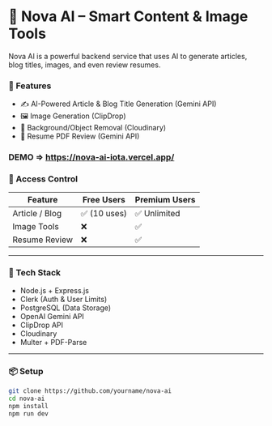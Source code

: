 # 🌟 Nova AI – Smart Content & Image Tools

Nova AI is a powerful backend service that uses AI to generate articles, blog titles, images, and even review resumes.

### 🚀 Features

- ✍️ AI-Powered Article & Blog Title Generation (Gemini API)
- 🖼️ Image Generation (ClipDrop)
- 🧽 Background/Object Removal (Cloudinary)
- 📄 Resume PDF Review (Gemini API)

### DEMO => https://nova-ai-iota.vercel.app/

### 🔐 Access Control

| Feature            | Free Users     | Premium Users   |
|--------------------|----------------|-----------------|
| Article / Blog     | ✅ (10 uses)   | ✅ Unlimited   |
| Image Tools        | ❌            | ✅              |
| Resume Review      | ❌            | ✅              |

---

### 🧰 Tech Stack

- Node.js + Express.js
- Clerk (Auth & User Limits)
- PostgreSQL (Data Storage)
- OpenAI Gemini API
- ClipDrop API
- Cloudinary
- Multer + PDF-Parse

---

### 📦 Setup

```bash
git clone https://github.com/yourname/nova-ai
cd nova-ai
npm install
npm run dev



